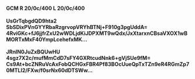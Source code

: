 #### GCM R 20/0c/400 L 20/0c/400
**UsGrTqbgdQD9hta2**<br/>**SbSDixPVnGYYRbaRzgrvopVRYhBTNj+F910g3pgUddA=**<br/>**4RviGKc+fJ6jjfrZxU2wWDLjdKiJDPXMT9wQdx/JxXtarxnCBsaVXOX1wBMORTxMxF40YmpLcehefxMK...**<br/><br/>
**JRnlN0JuZxBQUwHU**<br/>**4sgz7X2c/mufMmCdD7sFY4GXRtcudNnk6+gVjSUe9fM=**<br/>**Cs9At+bcZNRuVcAxFobQCHGxFBR4Pf83BOcUueQpTxTZn9eR4RGmZp70MTLI2/FXw/f0srNx60dDTSWw...**